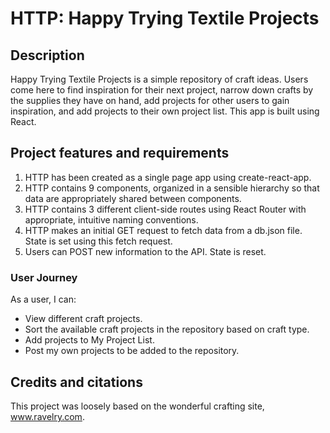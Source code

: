 # HTTP: Happy Trying Textile Projects

## Description

Happy Trying Textile Projects is a simple repository of craft ideas. Users come here to find inspiration for their next project, narrow down crafts by the supplies they have on hand, add projects for other users to gain inspiration, and add projects to their own project list. This app is built using React.

## Project features and requirements

1. HTTP has been created as a single page app using create-react-app.
2. HTTP contains 9 components, organized in a sensible hierarchy so that data are appropriately shared between components.
3. HTTP contains 3 different client-side routes using React Router with appropriate, intuitive naming conventions.
4. HTTP makes an initial GET request to fetch data from a db.json file. State is set using this fetch request.
5. Users can POST new information to the API. State is reset.

### User Journey

As a user, I can:

- View different craft projects.
- Sort the available craft projects in the repository based on craft type.
- Add projects to My Project List.
- Post my own projects to be added to the repository.

## Credits and citations

This project was loosely based on the wonderful crafting site, www.ravelry.com. 